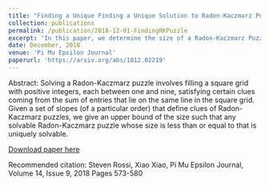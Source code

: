 ```yaml
---
title: "Finding a Unique Finding a Unique Solution to Radon-Kaczmarz Puzzles"
collection: publications
permalink: /publication/2018-12-01-FindingRKPuzzle
excerpt: 'In this paper, we determine the size of a Radon-Kaczmarz Puzzle so that it has a unique solution when give a fixed set of clues. This is a joint work with Steven Rossi.'
date: December, 2018
venue: 'Pi Mu Epsilon Journal'
paperurl: 'https://arxiv.org/abs/1812.02219'
---
```

Abstract: Solving a Radon-Kaczmarz puzzle involves filling a square grid with positive integers, each between one and nine, satisfying certain clues coming from the sum of entries that lie on the same line in the square grid. Given a set of slopes (of a particular order) that define clues of Radon-Kaczmarz puzzles, we give an upper bound of the size such that any solvable Radon-Kaczmarz puzzle whose size is less than or equal to that is uniquely solvable.  

[Download paper here](https://arxiv.org/abs/1812.02219)

Recommended citation: Steven Rossi, Xiao Xiao, Pi Mu Epsilon Journal, Volume 14, Issue 9, 2018 Pages 573-580